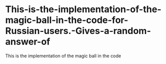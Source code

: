 # This-is-the-implementation-of-the-magic-ball-in-the-code-for-Russian-users.-Gives-a-random-answer-of
This is the implementation of the magic ball in the code
